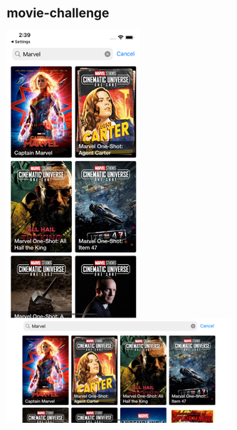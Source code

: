 # movie-challenge
<img src='https://github.com/lanlhvn/movie-challenge/blob/main/MovieListPortrait.png' width="300" >

<img src='https://github.com/lanlhvn/movie-challenge/blob/main/MovieListLandscape.png' width="600" >

